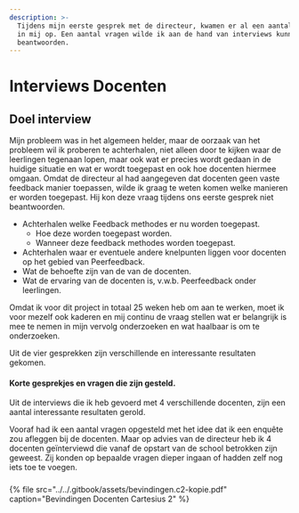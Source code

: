```yaml
---
description: >-
  Tijdens mijn eerste gesprek met de directeur, kwamen er al een aantal vragen
  in mij op. Een aantal vragen wilde ik aan de hand van interviews kunnen
  beantwoorden.
---
```


# Interviews Docenten

## Doel interview

Mijn probleem was in het algemeen helder, maar de oorzaak van het probleem wil ik proberen te achterhalen, niet alleen door te kijken waar de leerlingen tegenaan lopen, maar ook wat er precies wordt gedaan in de huidige situatie en wat er wordt toegepast en ook hoe docenten hiermee omgaan. Omdat de directeur al had aangegeven dat docenten geen vaste feedback manier toepassen, wilde ik graag te weten komen welke manieren er worden toegepast. Hij kon deze vraag tijdens ons eerste gesprek niet beantwoorden.

* Achterhalen welke Feedback methodes er nu worden toegepast.
  * Hoe deze worden toegepast worden.
  * Wanneer deze feedback methodes worden toegepast.
* Achterhalen waar er eventuele andere knelpunten liggen voor docenten op het gebied van Peerfeedback.
* Wat de behoefte zijn van de van de docenten.
* Wat de ervaring van de docenten is, v.w.b. Peerfeedback onder leerlingen. 

Omdat ik voor dit project in totaal 25 weken heb om aan te werken, moet ik voor mezelf ook kaderen en mij continu de vraag stellen wat er belangrijk is mee te nemen in mijn vervolg onderzoeken en wat haalbaar is om te onderzoeken. 

Uit de vier gesprekken zijn verschillende en interessante resultaten gekomen. 



#### Korte gesprekjes en vragen die zijn gesteld.

Uit de interviews die ik heb gevoerd met 4 verschillende docenten, zijn een aantal interessante resultaten gerold. 

Vooraf had ik een aantal vragen opgesteld met het idee dat ik een enquête zou afleggen bij de docenten. Maar op advies van de directeur heb ik 4 docenten geïnterviewd die vanaf de opstart van de school betrokken zijn geweest. Zij konden op bepaalde vragen dieper ingaan of hadden zelf nog iets toe te voegen.   
  


### 



{% file src="../../.gitbook/assets/bevindingen.c2-kopie.pdf" caption="Bevindingen Docenten Cartesius 2" %}



